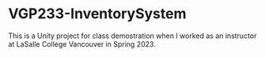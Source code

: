 # VGP233-InventorySystem

This is a Unity project for class demostration when I worked as an instructor at LaSalle College Vancouver in Spring 2023.
